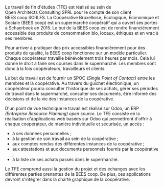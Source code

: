 Le travail de fin d'études (TFE) est réalisé au sein de
Open Architects Consulting SPRL pour le compte de son client
BEES coop SCRLFS. La Coopérative Bruxelloise, Écologique, Économique et
Sociale (BEES coop) est un supermarché coopératif qui a ouvert ses
portes à Schaerbeek en 2015. Le but de la BEES coop est de rendre
financièrement accessible des produits de consommation bio, locaux,
éthiques et en vrac à ses membres.

Pour arriver à pratiquer des prix accessibles financièrement pour des
produits de qualité, la BEES coop fonctionne sur un modèle particulier.
Chaque coopérateur travaille bénévolement trois heures par mois. Cela
lui donne le droit à faire ses courses dans le supermarché. Les membres
sont donc à la fois coopérateurs, travailleurs et clients.

Le but du travail est de fournir un SPOC *(Single Point of Contact)*
entre les membres et la coopérative. Au travers du guichet électronique,
un coopérateur pourra consulter l'historique de ses achats, gérer ses
périodes de travail dans le supermarché, consulter ses documents, être
informé des décisions et de la vie des instances de la coopérative.

D'un point de vue technique le travail est réalisé sur Odoo, un ERP
*(Entreprise Resource Planning)* *open source*. Le TFE consiste en la
réalisation d'applications web basées sur Odoo qui permettront d'offrir
à chaque coopérateur, de manière individuelle et sécurisée, un accès :

- à ses données personnelles ;
- à la gestion de son travail au sein de la coopérative ;
- aux comptes rendus des différentes instances de la coopérative ;
- aux attestations et aux documents personnels fournis par la
  coopérative ;
- à la liste de ses achats passés dans le supermarché.

Le TFE comprend aussi la gestion du projet et des échanges avec les
différentes parties prenantes de la BEES coop. De plus, ces applications
devront s'intégrer dans la charte graphique de la coopérative.
